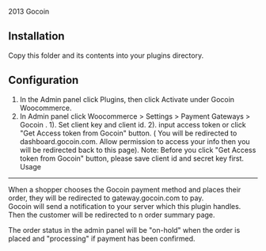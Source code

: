 2013 Gocoin

Installation
------------
Copy this folder and its contents into your plugins directory.

Configuration
-------------
1. In the Admin panel click Plugins, then click Activate under Gocoin Woocommerce.
2.  In Admin panel click Woocommerce > Settings > Payment Gateways > Gocoin .
	1). Set client key and client id.
	2). input access token or click "Get Access token from Gocoin" button. ( You will be redirected to dashboard.gocoin.com. Allow permission to access your info then you will be redirected back to this page). Note: Before you click "Get Access token from Gocoin" button, please save client id and secret key first.
Usage
-----
When a shopper chooses the Gocoin payment method and places their order, they will be redirected to gateway.gocoin.com to pay.  
Gocoin will send a notification to your server which this plugin handles.  Then the customer will be redirected to n order summary page.  

The order status in the admin panel will be "on-hold" when the order is placed and "processing" if payment has been confirmed. 
